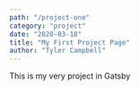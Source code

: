```yaml
---
path: "/project-one"
category: "project"
date: "2020-03-18"
title: "My First Project Page"
author: "Tyler Campbell"
---
```


This is my very project in Gatsby
